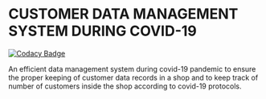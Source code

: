 # CUSTOMER DATA MANAGEMENT SYSTEM DURING COVID-19

[![Codacy Badge](https://api.codacy.com/project/badge/Grade/0bb7b3c0897541209cef388467b8710d)](https://app.codacy.com/gh/stepin105082/CustomerDataManagementSystemDuringCovid19?utm_source=github.com&utm_medium=referral&utm_content=stepin105082/CustomerDataManagementSystemDuringCovid19&utm_campaign=Badge_Grade)

An efficient data management system during covid-19 pandemic to ensure the proper keeping of customer data records in a shop and to keep track of number of customers inside the shop according to covid-19 protocols.
